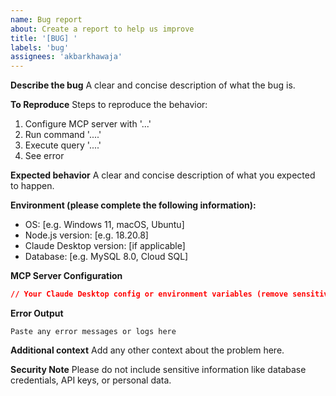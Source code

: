 ```yaml
---
name: Bug report
about: Create a report to help us improve
title: '[BUG] '
labels: 'bug'
assignees: 'akbarkhawaja'
---
```


**Describe the bug**
A clear and concise description of what the bug is.

**To Reproduce**
Steps to reproduce the behavior:
1. Configure MCP server with '...'
2. Run command '....'
3. Execute query '....'
4. See error

**Expected behavior**
A clear and concise description of what you expected to happen.

**Environment (please complete the following information):**
- OS: [e.g. Windows 11, macOS, Ubuntu]
- Node.js version: [e.g. 18.20.8]
- Claude Desktop version: [if applicable]
- Database: [e.g. MySQL 8.0, Cloud SQL]

**MCP Server Configuration**
```json
// Your Claude Desktop config or environment variables (remove sensitive data)
```

**Error Output**
```
Paste any error messages or logs here
```

**Additional context**
Add any other context about the problem here.

**Security Note**
Please do not include sensitive information like database credentials, API keys, or personal data.